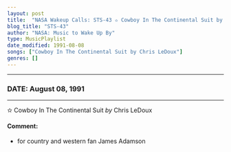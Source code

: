 ```yaml
---
layout: post
title:  "NASA Wakeup Calls: STS-43 ✫ Cowboy In The Continental Suit by Chris LeDoux ✧ August 08, 1991"
blog_title: "STS-43"
author: "NASA: Music to Wake Up By"
type: MusicPlaylist
date_modified: 1991-08-08
songs: ["Cowboy In The Continental Suit by Chris LeDoux"]
genres: []
---
```


----
### DATE: August 08, 1991
----
✫ Cowboy In The Continental Suit *by* Chris LeDoux  

#### Comment:
* for country and western fan James Adamson



<br/>
<center>
	<a target="_blank"
	   href="https://twitter.com/intent/tweet?hashtags=Space,NASA,Playlist,NASAWakeupCalls,SpaceProgram&text=🚀 {{ page.author}}, {{ page.title }}. {{ site.url }}{{ page.url }}&via=nasawakeupcalls"><i class="fab fa-twitter" title="Tweet this page" alt="Tweet this page" style="font-size: 1.3em;"></i></a>
	&nbsp; 	<i class="fas fa-user-astronaut" style="font-size: 1.5em;"></i> &nbsp;
    <a id="custom_amazon_link"
       type="amzn" search="#"
       category="popular music">
    <i class="fab fa-amazon" style="font-size: 1.3em;"></i></a>
</center>

<!-- Randomly resolve an individual entry from a song array -->
<script src="/assets/javascript/seedrandom.min.js"></script>
<script>
  var wake_me_up = ["Cowboy In The Continental Suit by Chris LeDoux"];
  var prng = new Math.seedrandom();
  function randomSong() {
    song = wake_me_up[Math.floor(Math.random() * wake_me_up.length)];
    var amazon_link = document.getElementById("custom_amazon_link");
    amazon_link.setAttribute("search", song);
  }
  window.onload = randomSong();
</script>

